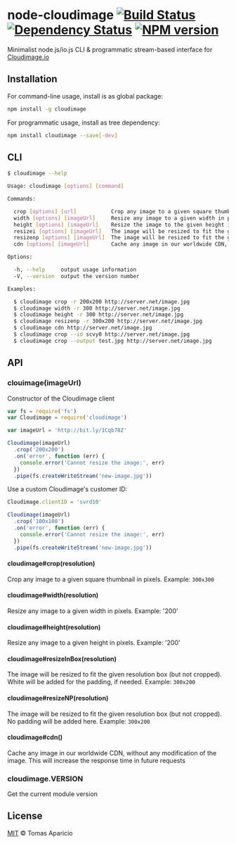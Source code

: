 # node-cloudimage [![Build Status](https://api.travis-ci.org/h2non/node-cloudimage.svg?branch=master)][travis] [![Dependency Status](https://gemnasium.com/h2non/node-cloudimage.svg)][gemnasium] [![NPM version](https://badge.fury.io/js/node-cloudimage.svg)][npm]

Minimalist node.js/io.js CLI & programmatic stream-based interface for [Cloudimage.io](https://cloudimage.io)

## Installation

For command-line usage, install is as global package:
```bash
npm install -g cloudimage
```

For programmatic usage, install as tree dependency:
```bash
npm install cloudimage --save[-dev]
```

## CLI

```bash
$ cloudimage --help
```

```bash
Usage: cloudimage [options] [command]

Commands:

  crop [options] [url]           Crop any image to a given square thumbnail in pixels
  width [options] [imageUrl]     Resize any image to a given width in pixels
  height [options] [imageUrl]    Resize the image to the given height in pixels
  resizei [options] [imageUrl]   The image will be resized to fit the given resolution box (but not cropped). White will be added for the padding, if needed
  resizenp [options] [imageUrl]  The image will be resized to fit the given resolution box (but not cropped). No padding will be added here
  cdn [options] [imageUrl]       Cache any image in our worldwide CDN, without any modification of the image

Options:

  -h, --help     output usage information
  -V, --version  output the version number

Examples:

  $ cloudimage crop -r 200x200 http://server.net/image.jpg
  $ cloudimage width -r 300 http://server.net/image.jpg
  $ cloudimage height -r 300 http://server.net/image.jpg
  $ cloudimage resizenp -r 300x200 http://server.net/image.jpg
  $ cloudimage cdn http://server.net/image.jpg
  $ cloudimage crop --id scvy0 http://server.net/image.jpg
  $ cloudimage crop --output test.jpg http://server.net/image.jpg
````

## API

### clouimage(imageUrl)

Constructor of the Cloudimage client

```js
var fs = require('fs')
var Cloudimage = require('cloudimage')

var imageUrl = 'http://bit.ly/1Cqb78Z'

Cloudimage(imageUrl)
  .crop('200x200')
  .on('error', function (err) {
    console.error('Cannot resize the image:', err)
  })
  .pipe(fs.createWriteStream('new-image.jpg'))
```

Use a custom Cloudimage's customer ID:

```js
Cloudimage.clientID = 'svrd10'

Cloudimage(imageUrl)
  .crop('100x100')
  .on('error', function (err) {
    console.error('Cannot resize the image:', err)
  })
  .pipe(fs.createWriteStream('new-image.jpg'))
```

#### cloudimage#crop(resolution)

Crop any image to a given square thumbnail in pixels. Example: `300x300`

#### cloudimage#width(resolution)

Resize any image to a given width in pixels. Example: '200'

#### cloudimage#height(resolution)

Resize any image to a given height in pixels. Example: '200'

#### cloudimage#resizeInBox(resolution)

The image will be resized to fit the given resolution box (but not cropped). White will be added for the padding, if needed.
Example: `300x200`

#### cloudimage#resizeNP(resolution)

The image will be resized to fit the given resolution box (but not cropped). No padding will be added here.
Example: `300x200`

#### cloudimage#cdn()

Cache any image in our worldwide CDN, without any modification of the image.
This will increase the response time in future requests

### cloudimage.VERSION

Get the current module version

## License

[MIT](http://opensource.org/licenses/MIT) © Tomas Aparicio

[travis]: http://travis-ci.org/h2non/node-cloudimage
[gemnasium]: https://gemnasium.com/h2non/node-cloudimage
[npm]: http://npmjs.org/package/cloudimage
